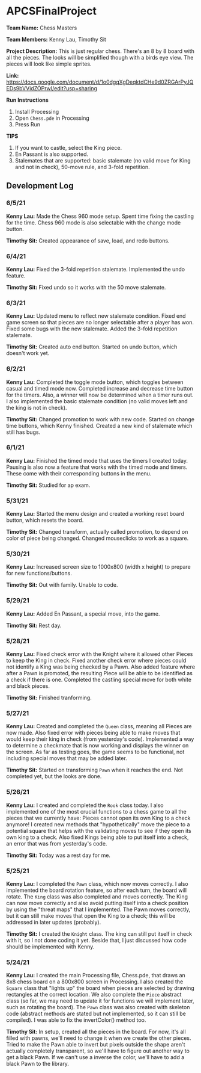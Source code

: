 # APCSFinalProject

**Team Name:** Chess Masters

**Team Members:** Kenny Lau, Timothy Sit

**Project Description:** This is just regular chess. There's an 8 by 8 board with all the pieces. The looks will be simplified though with a birds eye view. The pieces will look like simple sprites.

**Link:** https://docs.google.com/document/d/1o0dgqXgDeqktdCHe9d0ZRGArPyJQEDs9bVVidZOPrwI/edit?usp=sharing

**Run Instructions**
1. Install Processing
2. Open ```Chess.pde``` in Processing
3. Press Run

**TIPS**
1. If you want to castle, select the King piece.
2. En Passant is also supported.
3. Stalemates that are supported: basic stalemate (no valid move for King and not in check), 50-move rule, and 3-fold repetition.

## Development Log
### 6/5/21
**Kenny Lau:** Made the Chess 960 mode setup. Spent time fixing the castling for the time. Chess 960 mode is also selectable with the change mode button.

**Timothy Sit:** Created appearance of save, load, and redo buttons.

### 6/4/21
**Kenny Lau:** Fixed the 3-fold repetition stalemate. Implemented the undo feature.

**Timothy Sit:** Fixed undo so it works with the 50 move stalemate.

### 6/3/21
**Kenny Lau:** Updated menu to reflect new stalemate condition. Fixed end game screen so that pieces are no longer selectable after a player has won. Fixed some bugs with the new stalemate. Added the 3-fold repetition stalemate.

**Timothy Sit:** Created auto end button. Started on undo button, which doesn't work yet.

### 6/2/21
**Kenny Lau:** Completed the toggle mode button, which toggles between casual and timed mode now. Completed increase and decrease time button for the timers. Also, a winner will now be determined when a timer runs out. I also implemented the basic stalemate condition (no valid moves left and the king is not in check).

**Timothy Sit:** Changed promotion to work with new code. Started on change time buttons, which Kenny finished. Created a new kind of stalemate which still has bugs.

### 6/1/21
**Kenny Lau:** Finished the timed mode that uses the timers I created today. Pausing is also now a feature that works with the timed mode and timers. These come with their corresponding buttons in the menu.

**Timothy Sit:** Studied for ap exam.

### 5/31/21
**Kenny Lau:** Started the menu design and created a working reset board button, which resets the board.

**Timothy Sit:** Changed transform, actually called promotion, to depend on color of piece being changed. Changed mouseclicks to work as a square.

### 5/30/21
**Kenny Lau:** Increased screen size to 1000x800 (width x height) to prepare for new functions/buttons.

**Timothy Sit:** Out with family. Unable to code.

### 5/29/21
**Kenny Lau:** Added En Passant, a special move, into the game.

**Timothy Sit:** Rest day.

### 5/28/21
**Kenny Lau:** Fixed check error with the Knight where it allowed other Pieces to keep the King in check. Fixed another check error where pieces could not identify a King was being checked by a Pawn. Also added feature where after a Pawn is promoted, the resulting Piece will be able to be identified as a check if there is one. Completed the castling special move for both white and black pieces.

**Timothy Sit:** Finished tranforming.

### 5/27/21
**Kenny Lau:** Created and completed the ```Queen``` class, meaning all Pieces are now made. Also fixed error with pieces being able to make moves that would keep their king in check (from yesterday's code). Implemented a way to determine a checkmate that is now working and displays the winner on the screen. As far as testing goes, the game seems to be functional, not including special moves that may be added later.

**Timothy Sit:** Started on transforming ```Pawn``` when it reaches the end. Not completed yet, but the looks are done.


### 5/26/21
**Kenny Lau:** I created and completed the ``Rook`` class today. I also implemented one of the most crucial functions to a chess game to all the pieces that we currently have: Pieces cannot open its own King to a check anymore! I created new methods that "hypothetically" move the piece to a potential square that helps with the validating moves to see if they open its own king to a check. Also fixed Kings being able to put itself into a check, an error that was from yesterday's code.

**Timothy Sit:** Today was a rest day for me.

### 5/25/21
**Kenny Lau:** I completed the ```Pawn``` class, which now moves correctly. I also implemented the board rotation feature, so after each turn, the board will rotate. The ```King``` class was also completed and moves correctly. The King can now move correctly and also avoid putting itself into a check position by using the "threat maps" that I implemented. The Pawn moves correctly, but it can still make moves that open the King to a check; this will be addressed in later updates (probably).

**Timothy Sit:** I created the ```Knight``` class. The king can still put itself in check with it, so I not done coding it yet. Beside that, I just discussed how code should be implemented with Kenny.

### 5/24/21
**Kenny Lau:** I created the main Processing file, Chess.pde, that draws an 8x8 chess board on a 800x800 screen in Processing. I also created the ```Square``` class that "lights up" the board when pieces are selected by drawing rectangles at the correct location. We also complete the ```Piece``` abstract class (so far, we may need to update it for functions we will implement later, such as rotating the board). The ```Pawn``` class was also created with skeleton code (abstract methods are stated but not implemented, so it can still be compiled). I was able to fix the invertColor() method too.

**Timothy Sit:** In setup, created all the pieces in the board. For now, it's all filled with pawns, we'll need to change it when we create the other pieces. Tried to make the Pawn able to invert but pixels outside the shape aren't actually completely transparent, so we'll have to figure out another way to get a black Pawn. If we can't use a inverse the color, we'll have to add a black Pawn to the library.
